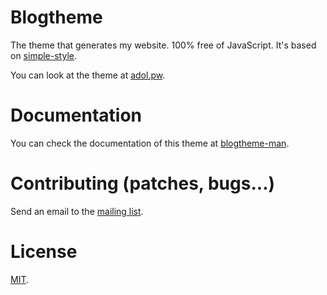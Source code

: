 # Blogtheme

The theme that generates my website. 100% free of JavaScript. It's based on
[simple-style][simple-style].

You can look at the theme at [adol.pw][adolpw].

# Documentation

You can check the documentation of this theme at [blogtheme-man][manpages].

# Contributing (patches, bugs...)

Send an email to the [mailing list][mailist].

# License

[MIT][license].

[adolpw]: https://adol.pw
[config]: https://git.sr.ht/~captainepoch/blogtheme/tree/master/config.toml
[license]: https://git.sr.ht/~captainepoch/blogtheme/tree/master/COPYING
[mailist]: https://lists.sr.ht/~captainepoch/misc
[manpages]: https://man.sr.ht/~captainepoch/blogtheme-man/
[simple-style]: https://git.sr.ht/~captainepoch/simple-style
[srht_lists]: https://lists.sr.ht/
